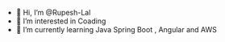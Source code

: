 - 👋 Hi, I’m @Rupesh-Lal
- 👀 I’m interested in Coading
- 🌱 I’m currently learning Java Spring Boot , Angular and AWS

<!---
Rupesh-Lal/Rupesh-Lal is a ✨ special ✨ repository because its `README.md` (this file) appears on your GitHub profile.
You can click the Preview link to take a look at your changes.
--->
